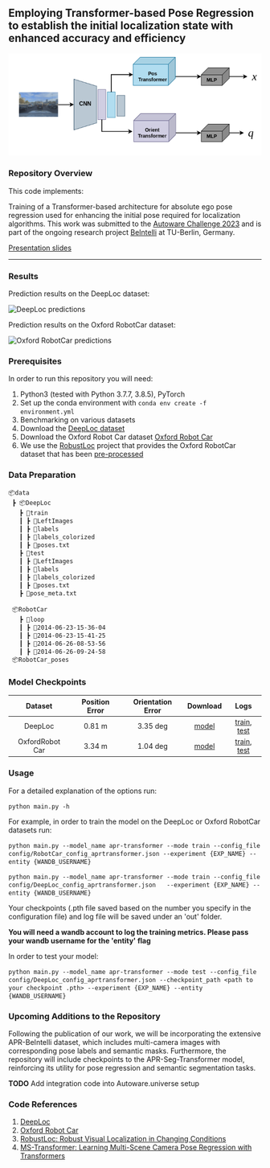 ## Employing Transformer-based Pose Regression to establish the initial localization state with enhanced accuracy and efficiency

![Model architecture](assets/apr-tranformer.drawio.png)
 
### Repository Overview 

This code implements:

Training of a Transformer-based architecture for absolute ego pose regression used for enhancing the initial pose required for localization algorithms. This work was submitted to the [Autoware Challenge 2023](https://autoware.org/autoware-challenge-2023/) and is part of the ongoing research project [BeIntelli](https://be-intelli.com/) at TU-Berlin, Germany.  

[Presentation slides](https://docs.google.com/presentation/d/1vFl92lTybFowQvPHCWioYIUxFiz-KnqajVDfiVc4UJg/edit?usp=sharing)

---
### Results

Prediction results on the DeepLoc dataset:

  ![DeepLoc predictions](assets/deeploc_animation.gif)

Prediction results on the Oxford RobotCar dataset:

  ![Oxford RobotCar predictions](assets/robotcar_results_5x.gif)

  
### Prerequisites

In order to run this repository you will need:

1. Python3 (tested with Python 3.7.7, 3.8.5), PyTorch
2. Set up the conda environment with ```conda env create -f environment.yml```
3. Benchmarking on various datasets
3. Download the [DeepLoc dataset](http://deeploc.cs.uni-freiburg.de/)
4. Download the Oxford Robot Car dataset [Oxford Robot Car](https://robotcar-dataset.robots.ox.ac.uk/) 
5. We use the [RobustLoc](https://github.com/sijieaaa/RobustLoc) project that provides the Oxford RobotCar dataset that has been [pre-processed](https://github.com/sijieaaa/RobustLoc) 

### Data Preparation
 ```
📦data
  ┣ 📦DeepLoc
    ┣ 📂train
    ┃ ┣ 📂LeftImages
    ┃ ┣ 📂labels
    ┃ ┣ 📂labels_colorized
    ┃ ┣ 📜poses.txt
    ┣ 📂test
    ┃ ┣ 📂LeftImages
    ┃ ┣ 📂labels
    ┃ ┣ 📂labels_colorized
    ┃ ┣ 📜poses.txt
    ┣ 📜pose_meta.txt
  
  📦RobotCar
    ┣ 📂loop
    ┃ ┣ 📂2014-06-23-15-36-04
    ┃ ┣ 📂2014-06-23-15-41-25
    ┃ ┣ 📂2014-06-26-08-53-56
    ┃ ┣ 📂2014-06-26-09-24-58
  📦RobotCar_poses
 ```

### Model Checkpoints 

| Dataset        | Position Error | Orientation Error          | Download  | Logs |  
| :-------------: |:-------------:| :-----:| :-----:| :-----:|
| DeepLoc     |0.81 m  |3.35 deg  | [model](https://tubcloud.tu-berlin.de/s/7JnSqyiY4YQzmkf)| [train](https://tubcloud.tu-berlin.de/s/Ldq4doj4aGwZ5qT), [test](https://tubcloud.tu-berlin.de/s/yMHHjsc2eXmZQEo)
| OxfordRobot Car |3.34 m  |1.04 deg | [model](https://tubcloud.tu-berlin.de/s/FnZmCNmnxpbzFj7)| [train](https://tubcloud.tu-berlin.de/s/xdrTQsTxYSbY72F), [test](https://tubcloud.tu-berlin.de/s/QQKonGJ5PYkDbo2)

### Usage

  For a detailed explanation of the options run:
  ```
  python main.py -h
  ```
  For example, in order to train the model on the DeepLoc or Oxford RobotCar datasets  run: 
  ```
python main.py --model_name apr-transformer --mode train --config_file config/RobotCar_config_aprtransformer.json --experiment {EXP_NAME} --entity {WANDB_USERNAME}
  ```

  ```
python main.py --model_name apr-transformer --mode train --config_file config/DeepLoc_config_aprtransformer.json   --experiment {EXP_NAME} --entity {WANDB_USERNAME}
  ```  
  Your checkpoints (.pth file saved based on the number you specify in the configuration file) and log file
  will be saved under an 'out' folder.

  **You will need a wandb account to log the training metrics. Please pass your wandb username for the 'entity' flag**
  
  
  In order to test your model:
  ```
  python main.py --model_name apr-transformer --mode test --config_file config/DeepLoc_config_aprtransformer.json --checkpoint_path <path to your checkpoint .pth> --experiment {EXP_NAME} --entity {WANDB_USERNAME}
  ```

### Upcoming Additions to the Repository
Following the publication of our work, we will be incorporating the extensive APR-BeIntelli dataset, which includes multi-camera images with corresponding pose labels and semantic masks. Furthermore, the repository will include checkpoints to the APR-Seg-Transformer model, reinforcing its utility for pose regression and semantic segmentation tasks. 

**TODO**
 Add integration code into Autoware.universe setup
 
### Code References

1. [DeepLoc](http://deeploc.cs.uni-freiburg.de/)
2. [Oxford Robot Car](https://robotcar-dataset.robots.ox.ac.uk/)
3. [RobustLoc: Robust Visual Localization in Changing Conditions](https://github.com/sijieaaa/RobustLoc)
4. [MS-Transformer: Learning Multi-Scene Camera Pose Regression with Transformers](https://github.com/yolish/multi-scene-pose-transformer)
